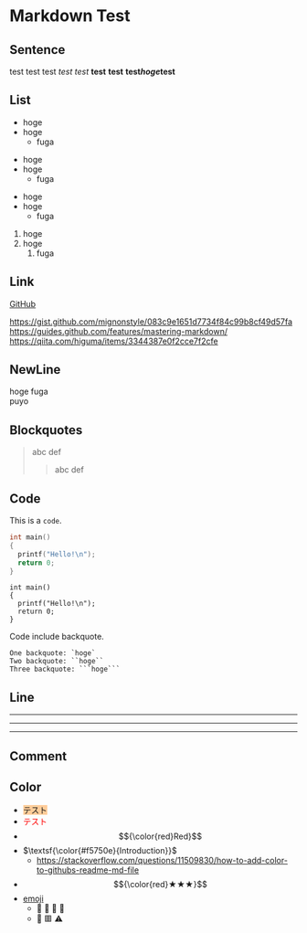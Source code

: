 # Markdown Test

##  Sentence
test
test
test
*test*
_test_
**test**
__test__
__test*hoge*test__

##  List
* hoge
* hoge
  * fuga

- hoge
- hoge
  - fuga

+ hoge
+ hoge
  + fuga

1. hoge
1. hoge
   1. fuga

##  Link
[GitHub](http://github.com)

https://gist.github.com/mignonstyle/083c9e1651d7734f84c99b8cf49d57fa
https://guides.github.com/features/mastering-markdown/
https://qiita.com/higuma/items/3344387e0f2cce7f2cfe

##  NewLine
hoge
fuga  
puyo

##  Blockquotes
> abc
> def
>> abc
>> def

##  Code
This is a `code`.

```C
int main()
{
  printf("Hello!\n");
  return 0;
}
```
    int main()
    {
      printf("Hello!\n");
      return 0;
    }

Code include backquote.
````
One backquote: `hoge`
Two backquote: ``hoge``
Three backquote: ```hoge```
````

##  Line

---
***
___

##  Comment
<!--
Here is a comment.
-->

## Color
* <span style="background-color:#ffcc99">テスト</span>
* <span style="color: red; ">テスト</span>
* $${\color{red}Red}$$
* $\textsf{\color{#f5750e}{Introduction}}$
  * https://stackoverflow.com/questions/11509830/how-to-add-color-to-githubs-readme-md-file
* $${\color{red}★★★}$$
* [emoji](https://www.webfx.com/tools/emoji-cheat-sheet/)
  * :pink_heart: :yellow_heart: :blue_heart: :green_heart:
  * :red_circle: :red_square: :warning:
